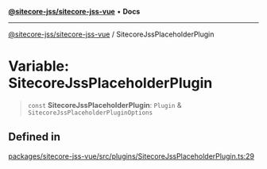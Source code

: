 [**@sitecore-jss/sitecore-jss-vue**](../README.md) • **Docs**

***

[@sitecore-jss/sitecore-jss-vue](../README.md) / SitecoreJssPlaceholderPlugin

# Variable: SitecoreJssPlaceholderPlugin

> `const` **SitecoreJssPlaceholderPlugin**: `Plugin` & `SitecoreJssPlaceholderPluginOptions`

## Defined in

[packages/sitecore-jss-vue/src/plugins/SitecoreJssPlaceholderPlugin.ts:29](https://github.com/Sitecore/jss/blob/ae6f916d439f946bec091261304f83eefbcedd38/packages/sitecore-jss-vue/src/plugins/SitecoreJssPlaceholderPlugin.ts#L29)
